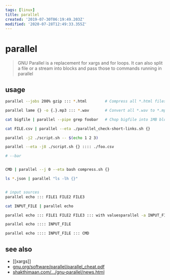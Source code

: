 ```yaml
---
tags: [linux]
title: parallel
created: '2019-07-30T06:19:49.203Z'
modified: '2020-07-28T12:49:33.355Z'
---
```


# parallel

> GNU Parallel is a replacement for xargs and for loops. It can also split a file or a stream into blocks and pass those to commands running in parallel

## usage
```sh
parallel --jobs 200% gzip ::: *.html        # Compress all *.html files in parallel – 2 jobs per CPU thread in parallel

parallel lame {} -o {.}.mp3 ::: *.wav       # Convert all *.wav to *.mp3 using lame – 1 job per CPU thread in parallel (default)

cat bigfile | parallel --pipe grep foobar   # Chop bigfile into 1MB blocks and grep for the string foobar

cat FILE.csv | parallel --eta ./parallel_check-short-links.sh {}

parallel -j2 ./script.sh -- $(echo 1 2 3)

parallel --eta -j8 ./script.sh {} :::: ./foo.csv

# --bar


CMD | parallel --j 0 --eta bash compress.sh {}

ls *.json | parallel "ls -lh {}"


# input sources
parallel echo ::: FILE1 FILE2 FILE3

cat INPUT_FILE | parallel echo

parallel echo ::: FILE1 FILE2 FILE3 ::: with valuesparallel -a INPUT_FILE echo

parallel echo :::: INPUT_FILE

parallel echo :::: INPUT_FILE ::: CMD
```

## see also
- [[xargs]]
- [gnu.org/software/parallel/parallel_cheat.pdf](https://www.gnu.org/software/parallel/parallel_cheat.pdf)
- [shakthimaan.com/.../gnu-parallel/news.html](http://www.shakthimaan.com/posts/2014/11/27/gnu-parallel/news.html)
